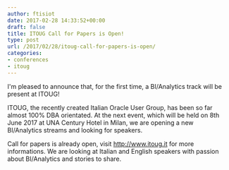 ```yaml
---
author: ftisiot
date: 2017-02-28 14:33:52+00:00
draft: false
title: ITOUG Call for Papers is Open!
type: post
url: /2017/02/28/itoug-call-for-papers-is-open/
categories:
- conferences
- itoug
---
```


I'm pleased to announce that, for the first time, a BI/Analytics track will be present at ITOUG!

ITOUG, the recently created Italian Oracle User Group, has been so far almost 100% DBA orientated. At the next event, which will be held on 8th June 2017 at UNA Century Hotel in Milan, we are opening a new BI/Analytics streams and looking for speakers.

Call for papers is already open, visit http://www.itoug.it for more informations. We are looking at Italian and English speakers with passion about BI/Analytics and stories to share.


